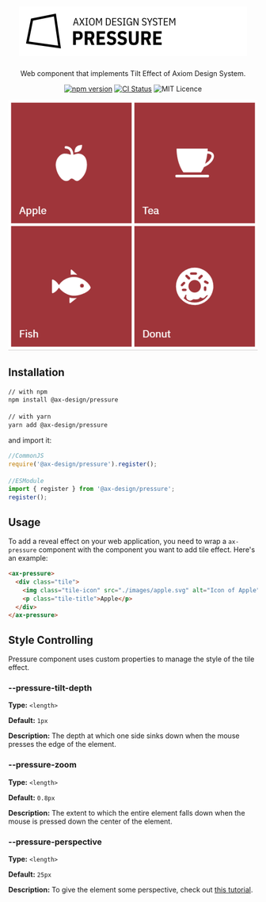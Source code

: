 <h1 align="center">
  <img src="https://raw.githubusercontent.com/ax-design/pressure/master/docs/logo.png" alt="Pressure">
</h1>

<p align="center">
  Web component that implements Tilt Effect of Axiom Design System.
</p>

<p align="center">
  <a href="https://www.npmjs.com/package/@ax-design/pressure"><img src="https://img.shields.io/npm/v/@ax-design/pressure.svg" alt="npm version"></a>
  <a href="https://travis-ci.org/ax-design/pressure"><img src="https://travis-ci.org/ax-design/pressure.svg?branch=master" alt="CI Status"></a>
  <img src="https://img.shields.io/badge/license-MIT-green.svg" alt="MIT Licence" />

</p>

<p align="center">
  <img src="https://raw.githubusercontent.com/ax-design/pressure/master/docs/screen-record.gif" alt="Screenshot">
</p>

## Installation

```bash
// with npm
npm install @ax-design/pressure

// with yarn
yarn add @ax-design/pressure
```

and import it:

```javascript
//CommonJS
require('@ax-design/pressure').register();

//ESModule
import { register } from '@ax-design/pressure';
register();
```

## Usage

To add a reveal effect on your web application, you need to wrap a `ax-pressure` component with the component you want to add tile effect.
Here's an example:

```html
<ax-pressure>
  <div class="tile">
    <img class="tile-icon" src="./images/apple.svg" alt="Icon of Apple" />
    <p class="tile-title">Apple</p>
  </div>
</ax-pressure>
```

## Style Controlling

Pressure component uses custom properties to manage the style of the tile effect.

### --pressure-tilt-depth

**Type:** `<length>`

**Default:** `1px`

**Description:** The depth at which one side sinks down when the mouse presses the edge of the element.

### --pressure-zoom

**Type:** `<length>`

**Default:** `0.8px`

**Description:** The extent to which the entire element falls down when the mouse is pressed down the center of the element.

### --pressure-perspective

**Type:** `<length>`

**Default:** `25px`

**Description:** To give the element some perspective, check out [this tutorial](https://www.w3schools.com/cssref/css3_pr_perspective.asp).